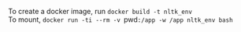 To create a docker image, run `docker build -t nltk_env`  
To mount, `docker run -ti --rm -v `pwd`:/app -w /app nltk_env bash`
